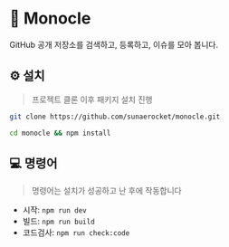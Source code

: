 # 🧐 Monocle

GitHub 공개 저장소를 검색하고, 등록하고, 이슈를 모아 봅니다.

## ⚙️ 설치

> 프로젝트 클론 이후 패키지 설치 진행

```bash
git clone https://github.com/sunaerocket/monocle.git
```

```bash
cd monocle && npm install
```

## 💻 명령어

> 명령어는 설치가 성공하고 난 후에 작동합니다

- 시작: `npm run dev`
- 빌드: `npm run build`
- 코드검사: `npm run check:code`
